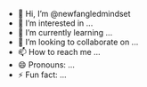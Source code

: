 - 👋 Hi, I’m @newfangledmindset
- 👀 I’m interested in ...
- 🌱 I’m currently learning ...
- 💞️ I’m looking to collaborate on ...
- 📫 How to reach me ...
- 😄 Pronouns: ...
- ⚡ Fun fact: ...

<!---
newfangledmindset/newfangledmindset is a ✨ special ✨ repository because its `README.md` (this file) appears on your GitHub profile.
You can click the Preview link to take a look at your changes.
--->
